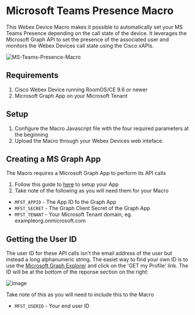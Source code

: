 #  Microsoft Teams Presence Macro
 
This Webex Device Macro makes it possible to automatically set your MS Teams Presence depending on the call state of the device. It leverages the Microsoft Graph API to set the presence of the associated user and monitors the Webex Devices call state using the Cisco xAPIs.

![MS-Teams-Presence-Macro](https://user-images.githubusercontent.com/21026209/161542129-cae6671f-f50c-4fe0-9b6f-305a536c9987.png)

## Requirements
1. Cisco Webex Device running RoomOS/CE 9.6 or newer
2. Microsoft Graph App on your Microsoft Tenant

## Setup

1. Configure the Macro Javascript file with the four required parameters at the beginning
2. Upload the Macro through your Webex Devices web inteface. 

## Creating a MS Graph App
The Macro requires a Microsoft Graph App to perform its API calls
1. Follow this guide to [here](https://docs.microsoft.com/en-us/onedrive/developer/rest-api/getting-started/app-registration?view=odsp-graph-online) to setup your App
2. Take note of the following as you will need them for your Macro
* ``MFST_APPID`` - The App ID fo the Graph App
* ``MFST_SECRET`` - The Graph Client Secret of the Graph App
* ``MFST_TENANT`` - Your Microsoft Tenant domain, eg. exampleorg.onmicrosoft.com

## Getting the User ID
The user ID for these API calls isn't the email address of the user but instead a long alphanumeric string. The easiet way to find your own ID is to use the [Microsoft Graph Explorer](https://developer.microsoft.com/en-us/graph/graph-explorer) and click on the 'GET my Profile' link. The ID will be at the bottom of the reponse section on the right:

![image](https://user-images.githubusercontent.com/21026209/161545260-00c8861b-1e58-4052-b944-e88c29a77dc2.png)

Take note of this as you will need to include this to the Macro

* ``MFST_USERID`` - Your end user ID
